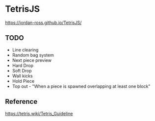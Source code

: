 # TetrisJS
https://jordan-ross.github.io/TetrisJS/

## TODO
- Line clearing
- Random bag system
- Next piece preview
- Hard Drop
- Soft Drop
- Wall kicks
- Hold Piece
- Top out - "When a piece is spawned overlapping at least one block"

## Reference 
https://tetris.wiki/Tetris_Guideline